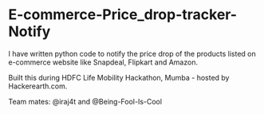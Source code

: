 # E-commerce-Price_drop-tracker-Notify
I have written python code to notify the price drop of the products listed on e-commerce website like Snapdeal, Flipkart and Amazon.

Built this during HDFC Life Mobility Hackathon, Mumba - hosted by Hackerearth.com.

Team mates: @iraj4t and @Being-Fool-Is-Cool
